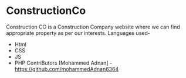 # ConstructionCo 
Construction CO is a Construction Company website where we can find appropriate property as per our interests.
Languages used-
* Html
* CSS
* JS
* PHP
ContriButors
[Mohammed Adnan] - https://github.com/mohammedAdnan6364
